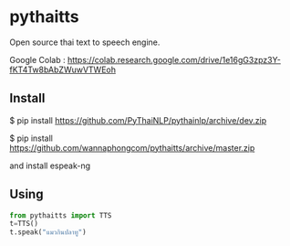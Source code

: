 # pythaitts

Open source thai text to speech engine.

Google Colab : https://colab.research.google.com/drive/1e16gG3zpz3Y-fKT4Tw8bAbZWuwVTWEoh

## Install

$ pip install https://github.com/PyThaiNLP/pythainlp/archive/dev.zip

$ pip install https://github.com/wannaphongcom/pythaitts/archive/master.zip

and install espeak-ng

## Using

```python
from pythaitts import TTS
t=TTS()
t.speak("แมวกินปลาทู")
```

